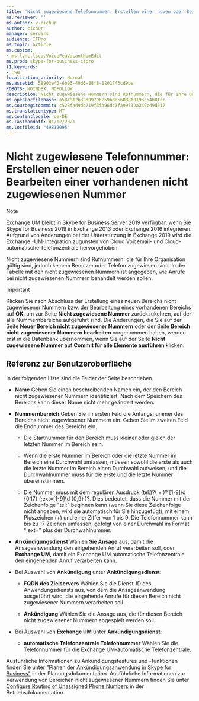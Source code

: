 ```yaml
---
title: 'Nicht zugewiesene Telefonnummer: Erstellen einer neuen oder Bearbeiten einer vorhandenen Telefonnummer'
ms.reviewer: ''
ms.author: v-cichur
author: cichur
manager: serdars
audience: ITPro
ms.topic: article
ms.custom:
- ms.lync.lscp.VoiceFeaVacantNumEdit
ms.prod: skype-for-business-itpro
f1.keywords:
- CSH
localization_priority: Normal
ms.assetid: 58903e40-6b93-40d6-88f8-1201743cd9be
ROBOTS: NOINDEX, NOFOLLOW
description: Nicht zugewiesene Nummern sind Rufnummern, die für Ihre Organisation gültig sind, jedoch keinem Benutzer oder Telefon zugewiesen sind. In der Tabelle mit den nicht zugewiesenen Nummern ist angegeben, wie Anrufe bei nicht zugewiesenen Nummern behandelt werden sollen.
ms.openlocfilehash: a584812b32d99796259bde56838f0193c54b8fac
ms.sourcegitcommit: c528fad9db719f3fa96dc3fa99332a349cd9d317
ms.translationtype: MT
ms.contentlocale: de-DE
ms.lasthandoff: 01/12/2021
ms.locfileid: "49812095"
---
```

# <a name="unassigned-phone-number-create-new-or-edit-existing"></a>Nicht zugewiesene Telefonnummer: Erstellen einer neuen oder Bearbeiten einer vorhandenen nicht zugewiesenen Nummer

> [!NOTE]
> Exchange UM bleibt in Skype for Business Server 2019 verfügbar, wenn Sie Skype for Business 2019 in Exchange 2013 oder Exchange 2016 integrieren. Aufgrund von Änderungen bei der Unterstützung in Exchange 2019 wird die Exchange -UM-Integration zugunsten von Cloud Voicemail- und Cloud-automatische Telefonzentrale hervorgehoben.

Nicht zugewiesene Nummern sind Rufnummern, die für Ihre Organisation gültig sind, jedoch keinem Benutzer oder Telefon zugewiesen sind. In der Tabelle mit den nicht zugewiesenen Nummern ist angegeben, wie Anrufe bei nicht zugewiesenen Nummern behandelt werden sollen.

> [!IMPORTANT]
> Klicken Sie nach Abschluss der Erstellung eines neuen Bereichs nicht zugewiesener Nummern bzw. der Bearbeitung eines vorhandenen Bereichs auf **OK**, um zur Seite **Nicht zugewiesene Nummer** zurückzukehren, auf der alle Nummernbereiche aufgeführt sind. Die Änderungen, die Sie auf der Seite **Neuer Bereich nicht zugewiesener Nummern** oder der Seite **Bereich nicht zugewiesener Nummern bearbeiten** vorgenommen haben, werden erst in die Datenbank übernommen, wenn Sie auf der Seite **Nicht zugewiesene Nummer** auf **Commit für alle Elemente ausführen** klicken.

## <a name="ui-reference"></a>Referenz zur Benutzeroberfläche

In der folgenden Liste sind die Felder der Seite beschrieben.

- **Name** Geben Sie einen beschreibenden Namen ein, der den Bereich nicht zugewiesener Nummern identifiziert. Nach dem Speichern des Bereichs kann dieser Name nicht mehr geändert werden.

- **Nummernbereich** Geben Sie im ersten Feld die Anfangsnummer des Bereichs nicht zugewiesener Nummern ein. Geben Sie im zweiten Feld die Endnummer des Bereichs ein.

  - Die Startnummer für den Bereich muss kleiner oder gleich der letzten Nummer im Bereich sein.

  - Wenn die erste Nummer im Bereich oder die letzte Nummer im Bereich eine Durchwahl umfassen, müssen sowohl die erste als auch die letzte Nummer im Bereich einen Durchwahl aufweisen, und die Durchwahlnummer muss für die erste und die letzte Nummer übereinstimmen.

  - Die Nummer muss mit dem regulären Ausdruck (tel:)?( \+ )? [1-9]\d {0,17} (;ext=[1-9]\d {0,9} )?. Dies bedeutet, dass die Nummer mit der Zeichenfolge "tel:" beginnen kann (wenn Sie diese Zeichenfolge nicht angeben, wird sie automatisch für Sie hinzugefügt), mit einem Pluszeichen (+) und einer Ziffer von 1 bis 9. Die Telefonnummer kann bis zu 17 Zeichen umfassen, gefolgt von einer Durchwahl im Format ";ext=" plus der Durchwahlnummer.

- **Ankündigungsdienst** Wählen **Sie Ansage** aus, damit die Ansageanwendung den eingehenden Anruf verarbeiten soll, oder **Exchange UM,** damit ein Exchange UM automatische Telefonzentrale den eingehenden Anruf verarbeiten kann.

- Bei Auswahl von **Ankündigung** unter **Ankündigungsdienst**:

  - **FQDN des Zielservers** Wählen Sie die Dienst-ID des Anwendungsdiensts aus, von dem die Ansageanwendung ausgeführt wird, die eingehende Anrufe für diesen Bereich nicht zugewiesener Nummern verarbeiten soll.

  - **Ankündigung** Wählen Sie die Ansage aus, die für diesen Bereich nicht zugewiesener Nummern abgespielt werden soll.

- Bei Auswahl von **Exchange UM** unter **Ankündigungsdienst**:

  - **automatische Telefonzentrale Telefonnummer** Wählen Sie die Telefonnummer für die Exchange UM-automatische Telefonzentrale.

Ausführliche Informationen zu Ankündigungsfeatures und -funktionen finden Sie unter ["Planen der Ankündigungsanwendung in Skype for Business"](../../../plan-your-deployment/enterprise-voice-solution/announcement.md) in der Planungsdokumentation. Ausführliche Informationen zur Verwendung von Bereichen nicht zugewiesener Nummern finden Sie unter [Configure Routing of Unassigned Phone Numbers](https://technet.microsoft.com/library/a0650659-dce7-455f-8977-02454bbfa400.aspx) in der Betriebsdokumentation.


